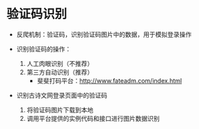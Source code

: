 # 验证码识别

* 反爬机制：验证码，识别验证码图片中的数据，用于模拟登录操作

* 识别验证码的操作：
    1. 人工肉眼识别（不推荐）
    2. 第三方自动识别（推荐）
        * 斐斐打码平台：http://www.fateadm.com/index.html

* 识别古诗文网登录页面中的验证码
    1. 将验证码图片下载到本地
    2. 调用平台提供的实例代码和接口进行图片数据识别
